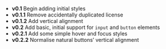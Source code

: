 * **v0.1**      Begin adding initial styles
* **v0.1.1**    Remove accidentally duplicated license
* **v0.1.2**    Add vertical alignment
* **v0.2**      Add basic, initial support for `input` and `button` elements
* **v0.2.1**    Add some simple hover and focus styles
* **v0.2.2**    Normalise natural buttons’ vertical alignment
